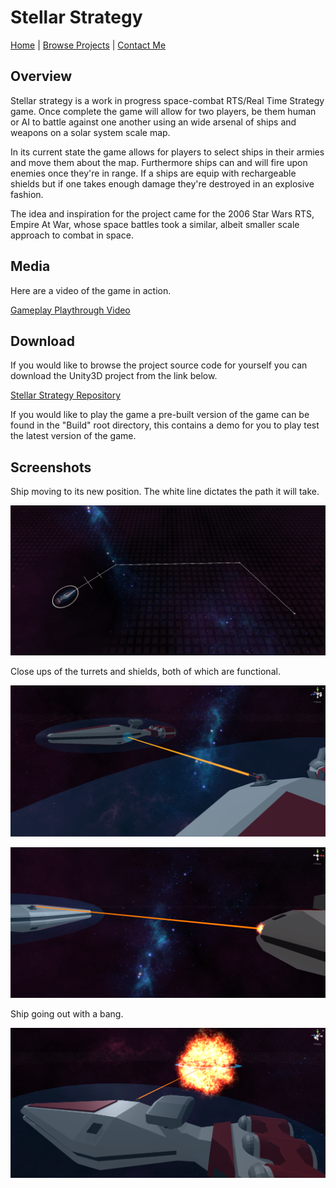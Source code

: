 # Stellar Strategy

[Home](../../../index.md)
|
[Browse Projects](../../browse_projects/browse_projects.md)
|
[Contact Me](../../contact_me/contact_me.md)

## Overview

Stellar strategy is a work in progress space-combat RTS/Real Time Strategy game. Once complete the game will allow for two players, be them human or AI to battle against one another using an wide arsenal of ships and weapons on a solar system scale map.

In its current state the game allows for players to select ships in their armies and move them about the map. Furthermore ships can and will fire upon enemies once they're in range. If a ships are equip with rechargeable shields but if one takes enough damage they're destroyed in an explosive fashion.

The idea and inspiration for the project came for the 2006 Star Wars RTS, Empire At War, whose space battles took a similar, albeit smaller scale approach to combat in space.

## Media

Here are a video of the game in action.

[Gameplay Playthrough Video](https://www.youtube.com/watch?v=OlbPW2c_y6s)

## Download

If you would like to browse the project source code for yourself you can download the Unity3D project from the link below.

[Stellar Strategy Repository](https://github.com/JGoodHub/Stellar-Stratagy)

If you would like to play the game a pre-built version of the game can be found in the "Build" root directory, this contains a demo for you to play test the latest version of the game.

## Screenshots

Ship moving to its new position. The white line dictates the path it will take.

![Image of Ship Moving](images/ship_moving.png)

Close ups of the turrets and shields, both of which are functional.

![Image of Ship Close Up 1](images/ship_close_up_1.png)

![Image of Ship Close Up 2](images/ship_close_up_2.png)

Ship going out with a bang.

![Image of Ship Exploding](images/ship_exploding.png)
